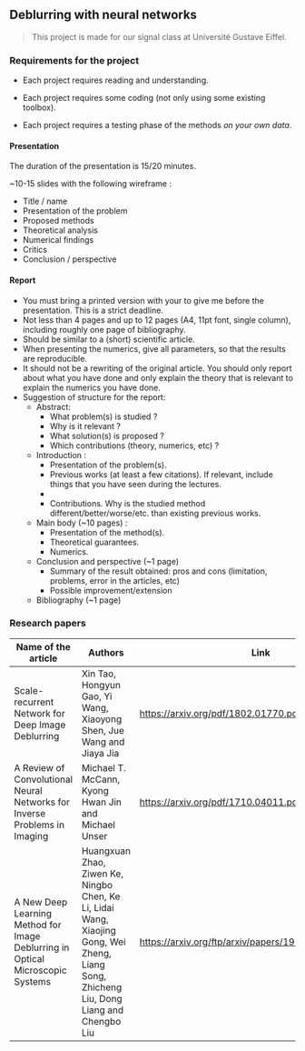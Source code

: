 ## Deblurring with neural networks

> This project is made for our signal class at Université Gustave Eiffel.

### Requirements for the project 

- Each project requires reading and understanding.

- Each project requires some coding (not only using some existing toolbox).
- Each project requires a testing phase of the methods *on your own data*.

#### Presentation

The duration of the presentation is 15/20 minutes.

~10-15 slides with the following wireframe : 

- Title / name
- Presentation of the problem
- Proposed methods
- Theoretical analysis
- Numerical findings
- Critics
- Conclusion / perspective

#### Report

- You must bring a printed version with your to give me before the presentation. This is a strict deadline. 
- Not less than 4 pages and up to 12 pages (A4, 11pt font, single column), including roughly one page of bibliography.
- Should be similar to a (short) scientific article. 
- When presenting the numerics, give all parameters, so that the results are reproducible. 
- It should not be a rewriting of the original article. You should only report about what you have done and only explain the theory that is relevant to explain the numerics you have done.
- Suggestion of structure for the report: 
  - Abstract: 
    - What problem(s) is studied ? 
    - Why is it relevant ? 
    - What solution(s) is proposed ? 
    - Which contributions (theory, numerics, etc) ? 
  - Introduction : 
    - Presentation of the problem(s). 
    - Previous works (at least a few citations). If relevant, include things that you have seen during the lectures.
    - 
    - Contributions. Why is the studied method different/better/worse/etc. than existing previous works. 
  - Main body (~10 pages) : 
    - Presentation of the method(s). 
    - Theoretical guarantees. 
    - Numerics. 
  - Conclusion and perspective (~1 page)
    - Summary of the result obtained: pros and cons (limitation, problems, error in the articles, etc)
    - Possible improvement/extension
  - Bibliography (~1 page)

### Research papers

| Name of the article                                          | Authors                                                      | Link                                                   |
| ------------------------------------------------------------ | ------------------------------------------------------------ | ------------------------------------------------------ |
| Scale-recurrent Network for Deep Image Deblurring            | Xin Tao, Hongyun Gao, Yi Wang, Xiaoyong Shen, Jue Wang and Jiaya Jia | https://arxiv.org/pdf/1802.01770.pdf                   |
| A Review of Convolutional Neural Networks for Inverse Problems in Imaging | Michael T. McCann, Kyong Hwan Jin and Michael Unser          | https://arxiv.org/pdf/1710.04011.pdf                   |
| A New Deep Learning Method for Image Deblurring in Optical Microscopic Systems | Huangxuan Zhao, Ziwen Ke, Ningbo Chen, Ke Li, Lidai Wang, Xiaojing Gong, Wei Zheng, Liang Song, Zhicheng Liu, Dong Liang and Chengbo Liu | https://arxiv.org/ftp/arxiv/papers/1910/1910.03928.pdf |

